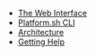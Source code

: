 * [The Web Interface](discover/web-ui/README.md)
* [Platform.sh CLI](discover/cli/README.md)
* [Architecture](reference/architecture.md)
* [Getting Help](discover/getting-help.md)